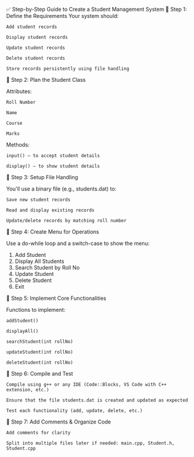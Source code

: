 ✅ Step-by-Step Guide to Create a Student Management System
🔹 Step 1: Define the Requirements
Your system should:

    Add student records

    Display student records

    Update student records

    Delete student records

    Store records persistently using file handling

🔹 Step 2: Plan the Student Class

Attributes:

    Roll Number

    Name

    Course

    Marks

Methods:

    input() – to accept student details

    display() – to show student details

🔹 Step 3: Setup File Handling

You'll use a binary file (e.g., students.dat) to:

    Save new student records

    Read and display existing records

    Update/delete records by matching roll number

🔹 Step 4: Create Menu for Operations

Use a do-while loop and a switch-case to show the menu:

1. Add Student
2. Display All Students
3. Search Student by Roll No
4. Update Student
5. Delete Student
6. Exit

🔹 Step 5: Implement Core Functionalities

Functions to implement:

    addStudent()

    displayAll()

    searchStudent(int rollNo)

    updateStudent(int rollNo)

    deleteStudent(int rollNo)

🔹 Step 6: Compile and Test

    Compile using g++ or any IDE (Code::Blocks, VS Code with C++ extension, etc.)

    Ensure that the file students.dat is created and updated as expected

    Test each functionality (add, update, delete, etc.)

🔹 Step 7: Add Comments & Organize Code

    Add comments for clarity

    Split into multiple files later if needed: main.cpp, Student.h, Student.cpp

